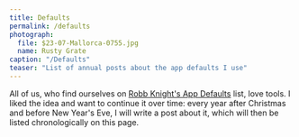 ```yaml
---
title: Defaults
permalink: /defaults
photograph:
  file: $23-07-Mallorca-0755.jpg
  name: Rusty Grate
caption: "/Defaults"
teaser: "List of annual posts about the app defaults I use"
---
```


All of us, who find ourselves on [Robb Knight's App Defaults](https://defaults.rknight.me/) list, love tools. I liked the idea and want to continue it over time: every year after Christmas and before New Year's Eve, I will write a post about it, which will then be listed chronologically on this page.

